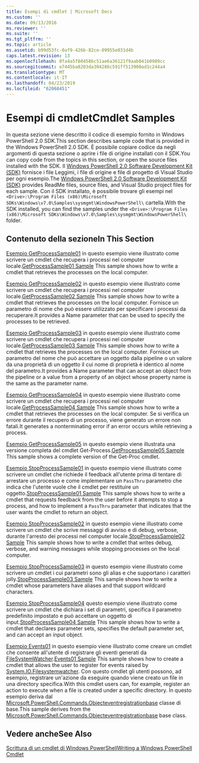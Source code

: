```yaml
---
title: Esempi di cmdlet | Microsoft Docs
ms.custom: ''
ms.date: 09/13/2016
ms.reviewer: ''
ms.suite: ''
ms.tgt_pltfrm: ''
ms.topic: article
ms.assetid: b99d53fc-0af9-426b-82ce-09955e031d4b
caps.latest.revision: 13
ms.openlocfilehash: 0fa4a5f804586c51ae6a36121f9aab041b0989cc
ms.sourcegitcommit: e7445ba8203da304286c591ff513900ad1c244a4
ms.translationtype: MT
ms.contentlocale: it-IT
ms.lasthandoff: 04/23/2019
ms.locfileid: "62068451"
---
```

# <a name="cmdlet-samples"></a><span data-ttu-id="27163-102">Esempi di cmdlet</span><span class="sxs-lookup"><span data-stu-id="27163-102">Cmdlet Samples</span></span>

<span data-ttu-id="27163-103">In questa sezione viene descritto il codice di esempio fornito in Windows PowerShell 2.0 SDK.</span><span class="sxs-lookup"><span data-stu-id="27163-103">This section describes sample code that is provided in the Windows PowerShell 2.0 SDK.</span></span> <span data-ttu-id="27163-104">È possibile copiare codice da negli argomenti di questa sezione o aprire i file di origine installati con il SDK.</span><span class="sxs-lookup"><span data-stu-id="27163-104">You can copy code from the topics in this section, or open the source files installed with the SDK.</span></span> <span data-ttu-id="27163-105">Il [Windows PowerShell 2.0 Software Development Kit (SDK)](https://www.microsoft.com/en-us/download/details.aspx?id=2560) fornisce i file Leggimi, i file di origine e file di progetto di Visual Studio per ogni esempio.</span><span class="sxs-lookup"><span data-stu-id="27163-105">The [Windows PowerShell 2.0 Software Development Kit (SDK)](https://www.microsoft.com/en-us/download/details.aspx?id=2560) provides ReadMe files, source files, and Visual Studio project files for each sample.</span></span> <span data-ttu-id="27163-106">Con il SDK installato, è possibile trovare gli esempi nel `<Drive>:\Program Files (x86)\Microsoft SDKs\Windows\v7.0\Samples\sysmgmt\WindowsPowerShell\` cartella.</span><span class="sxs-lookup"><span data-stu-id="27163-106">With the SDK installed, you can find the samples under the `<Drive>:\Program Files (x86)\Microsoft SDKs\Windows\v7.0\Samples\sysmgmt\WindowsPowerShell\` folder.</span></span>

## <a name="in-this-section"></a><span data-ttu-id="27163-107">Contenuto della sezione</span><span class="sxs-lookup"><span data-stu-id="27163-107">In This Section</span></span>

<span data-ttu-id="27163-108">[Esempio GetProcessSample01](./getprocesssample01-sample.md) in questo esempio viene illustrato come scrivere un cmdlet che recupera i processi nel computer locale.</span><span class="sxs-lookup"><span data-stu-id="27163-108">[GetProcessSample01 Sample](./getprocesssample01-sample.md) This sample shows how to write a cmdlet that retrieves the processes on the local computer.</span></span>

<span data-ttu-id="27163-109">[Esempio GetProcessSample02](./getprocesssample02-sample.md) in questo esempio viene illustrato come scrivere un cmdlet che recupera i processi nel computer locale.</span><span class="sxs-lookup"><span data-stu-id="27163-109">[GetProcessSample02 Sample](./getprocesssample02-sample.md) This sample shows how to write a cmdlet that retrieves the processes on the local computer.</span></span> <span data-ttu-id="27163-110">Fornisce un parametro di nome che può essere utilizzato per specificare i processi da recuperare.</span><span class="sxs-lookup"><span data-stu-id="27163-110">It provides a Name parameter that can be used to specify the processes to be retrieved.</span></span>

<span data-ttu-id="27163-111">[Esempio GetProcessSample03](./getprocesssample03-sample.md) in questo esempio viene illustrato come scrivere un cmdlet che recupera i processi nel computer locale.</span><span class="sxs-lookup"><span data-stu-id="27163-111">[GetProcessSample03 Sample](./getprocesssample03-sample.md) This sample shows how to write a cmdlet that retrieves the processes on the local computer.</span></span> <span data-ttu-id="27163-112">Fornisce un parametro del nome che può accettare un oggetto dalla pipeline o un valore da una proprietà di un oggetto il cui nome di proprietà è identico al nome del parametro.</span><span class="sxs-lookup"><span data-stu-id="27163-112">It provides a Name parameter that can accept an object from the pipeline or a value from a property of an object whose property name is the same as the parameter name.</span></span>

<span data-ttu-id="27163-113">[Esempio GetProcessSample04](./getprocesssample04-sample.md) in questo esempio viene illustrato come scrivere un cmdlet che recupera i processi nel computer locale.</span><span class="sxs-lookup"><span data-stu-id="27163-113">[GetProcessSample04 Sample](./getprocesssample04-sample.md) This sample shows how to write a cmdlet that retrieves the processes on the local computer.</span></span> <span data-ttu-id="27163-114">Se si verifica un errore durante il recupero di un processo, viene generato un errore non fatali.</span><span class="sxs-lookup"><span data-stu-id="27163-114">It generates a nonterminating error if an error occurs while retrieving a process.</span></span>

<span data-ttu-id="27163-115">[Esempio GetProcessSample05](./getprocesssample05-sample.md) in questo esempio viene illustrata una versione completa del cmdlet Get-Process.</span><span class="sxs-lookup"><span data-stu-id="27163-115">[GetProcessSample05 Sample](./getprocesssample05-sample.md) This sample shows a complete version of the Get-Proc cmdlet.</span></span>

<span data-ttu-id="27163-116">[Esempio StopProcessSample01](./stopprocesssample01-sample.md) in questo esempio viene illustrato come scrivere un cmdlet che richiede il feedback all'utente prima di tentare di arrestare un processo e come implementare un `PassThru` parametro che indica che l'utente vuole che il cmdlet per restituire un oggetto.</span><span class="sxs-lookup"><span data-stu-id="27163-116">[StopProcessSample01 Sample](./stopprocesssample01-sample.md) This sample shows how to write a cmdlet that requests feedback from the user before it attempts to stop a process, and how to implement a `PassThru` parameter that indicates that the user wants the cmdlet to return an object.</span></span>

<span data-ttu-id="27163-117">[Esempio StopProcessSample02](./stopprocesssample02-sample.md) in questo esempio viene illustrato come scrivere un cmdlet che scrive messaggi di avviso e di debug, verbose, durante l'arresto dei processi nel computer locale.</span><span class="sxs-lookup"><span data-stu-id="27163-117">[StopProcessSample02 Sample](./stopprocesssample02-sample.md) This sample shows how to write a cmdlet that writes debug, verbose, and warning messages while stopping processes on the local computer.</span></span>

<span data-ttu-id="27163-118">[Esempio StopProcessSample03](./stopprocesssample03-sample.md) in questo esempio viene illustrato come scrivere un cmdlet i cui parametri sono gli alias e che supportano i caratteri jolly.</span><span class="sxs-lookup"><span data-stu-id="27163-118">[StopProcessSample03 Sample](./stopprocesssample03-sample.md) This sample shows how to write a cmdlet whose parameters have aliases and that support wildcard characters.</span></span>

<span data-ttu-id="27163-119">[Esempio StopProcessSample04](./stopprocesssample04-sample.md) questo esempio viene illustrato come scrivere un cmdlet che dichiara i set di parametri, specifica il parametro predefinito impostato e può accettare un oggetto di input.</span><span class="sxs-lookup"><span data-stu-id="27163-119">[StopProcessSample04 Sample](./stopprocesssample04-sample.md) This sample shows how to write a cmdlet that declares parameter sets, specifies the default parameter set, and can accept an input object.</span></span>

<span data-ttu-id="27163-120">[Esempio Events01](./events01-sample.md) in questo esempio viene illustrato come creare un cmdlet che consente all'utente di registrare gli eventi generati da [FileSystemWatcher](/dotnet/api/System.IO.FileSystemWatcher).</span><span class="sxs-lookup"><span data-stu-id="27163-120">[Events01 Sample](./events01-sample.md) This sample shows how to create a cmdlet that allows the user to register for events raised by [System.IO.Filesystemwatcher](/dotnet/api/System.IO.FileSystemWatcher).</span></span> <span data-ttu-id="27163-121">Con questo cmdlet gli utenti possono, ad esempio, registrare un'azione da eseguire quando viene creato un file in una directory specifica.</span><span class="sxs-lookup"><span data-stu-id="27163-121">With this cmdlet users can, for example, register an action to execute when a file is created under a specific directory.</span></span> <span data-ttu-id="27163-122">In questo esempio deriva dal [Microsoft.PowerShell.Commands.Objecteventregistrationbase](/dotnet/api/Microsoft.PowerShell.Commands.ObjectEventRegistrationBase) classe di base.</span><span class="sxs-lookup"><span data-stu-id="27163-122">This sample derives from the [Microsoft.PowerShell.Commands.Objecteventregistrationbase](/dotnet/api/Microsoft.PowerShell.Commands.ObjectEventRegistrationBase) base class.</span></span>

## <a name="see-also"></a><span data-ttu-id="27163-123">Vedere anche</span><span class="sxs-lookup"><span data-stu-id="27163-123">See Also</span></span>

[<span data-ttu-id="27163-124">Scrittura di un cmdlet di Windows PowerShell</span><span class="sxs-lookup"><span data-stu-id="27163-124">Writing a Windows PowerShell Cmdlet</span></span>](./writing-a-windows-powershell-cmdlet.md)
